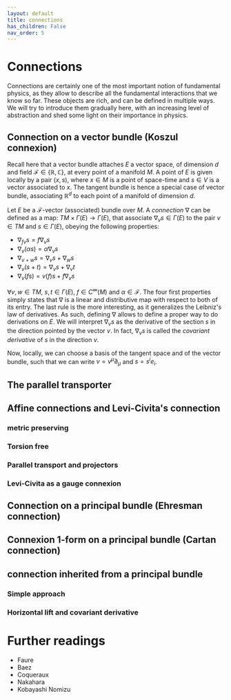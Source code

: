 ```yaml
---
layout: default
title: connections
has_children: False
nav_order: 5
---
```


# Connections

Connections are certainly one of the most important notion of fundamental physics, as they allow to describe all the fundamental interactions that we know so far. These objects are rich, and can be defined in multiple ways. We will try to introduce them gradually here, with an increasing level of abstraction and shed some light on their importance in physics.

## Connection on a vector bundle (Koszul connexion)

Recall here that a vector bundle attaches $E$ a vector space, of dimension $d$ and field $\mathcal{F}\in\{\mathbb{R},\mathbb{C}\}$, at every point of a manifold $M$. A point of $E$ is given locally by a pair $(x,s)$, where $x\in M$ is a point of space-time and $s\in V$ is a vector associated to $x$.  The tangent bundle is hence a special case of vector bundle, associating $\mathbb{R}^d$ to each point of a manifold of dimension $d$.

Let $E$ be a $\mathcal{F}$-vector (associated) bundle over $M$. A *connection* $\nabla$ can be defined as a map: $TM \times \Gamma(E) \to\Gamma(E)$, that associate $\nabla_v s \in \Gamma(E)$ to the pair $v \in TM$ and $s \in \Gamma(E)$, obeying the following properties:

- $\nabla_{fv}s= f\nabla_vs$ 
- $\nabla_v(\alpha s)= \alpha \nabla_v s$  
- $\nabla_{v+w}s= \nabla_vs + \nabla_ws$  
- $\nabla_v(s+t)= \nabla_vs + \nabla_vt$  
- $\nabla_v(fs)= v(f)s + f\nabla_vs$ 

$\forall v,w \in  TM$, $s,t \in \Gamma(E)$, $f\in C^\infty(M)$ and $\alpha \in \mathcal{F}$. The four first properties simply states that $\nabla$ is a linear and distributive map with respect to both of its entry. The last rule is the more interesting, as it generalizes the Leibniz's law of derivatives. As such, defining $\nabla$ allows to define a proper way to do derivations on $E$. We will interpret $\nabla_vs$ as the derivative of the section $s$ in the direction pointed by the vector $v$. In fact, $\nabla_vs$ is called the *covariant derivative* of $s$ in the direction $v$.

Now, locally, we can choose a basis of the tangent space and of the vector bundle, such that we can write $v=v^\mu\partial_\mu$ and $s=s^ie_i$.

## The parallel transporter

## Affine connections and Levi-Civita's connection

### metric preserving

### Torsion free

### Parallel transport and projectors 

### Levi-Civita as a gauge connexion

## Connection on a principal bundle (Ehresman connection)

## Connexion 1-form on a principal bundle (Cartan connection)

## connection inherited from a principal bundle

### Simple approach

### Horizontal lift and covariant derivative

# Further readings

- Faure
- Baez
- Coqueraux
- Nakahara
- Kobayashi Nomizu